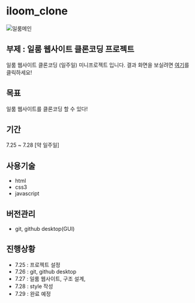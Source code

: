 # iloom_clone
![일룸메인](https://pds.saramin.co.kr/company/logo/202008/21/qfend5_9s6t-gder8n_logo.png)

## 부제 : 일룸 웹사이트 클론코딩 프로젝트

일룸 웹사이트 클론코딩 (일주일) 미니프로젝트 입니다. 결과 화면을 보실려면 [여기](https://wjddmswls11.github.io/iloom_clone/src/main/webapp/index.html)를 클릭하세요!

## 목표

일룸 웹사이트를 클론코딩 할 수 있다!

## 기간

7.25 ~ 7.28 [약 일주일]

## 사용기술
- html
- css3
- javascript

## 버전관리
- git, github desktop(GUI)

## 진행상황
- 7.25 : 프로젝트 설정
- 7.26 : git, github desktop
- 7.27 : 일룸 웹사이트, 구조 설계,
- 7.28 : style 작성
- 7.29 : 완료 예정


